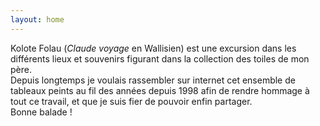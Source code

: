 ```yaml
---
layout: home
---
```


Kolote Folau (*Claude voyage* en Wallisien) est une excursion dans les différents lieux et souvenirs figurant dans la collection des toiles de mon père.  
Depuis longtemps je voulais rassembler sur internet cet ensemble de tableaux peints au fil des années depuis 1998 afin de rendre hommage à tout ce travail, et que je suis fier de pouvoir enfin partager.  
Bonne balade !
